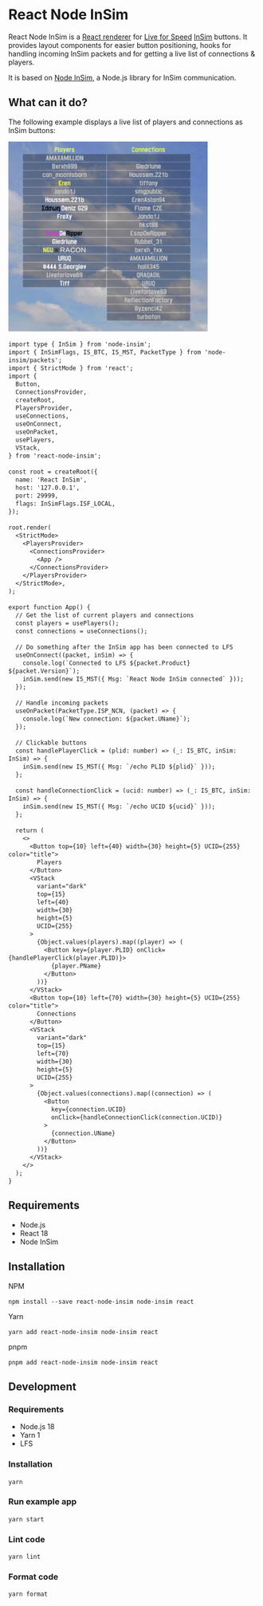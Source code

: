 # React Node InSim

React Node InSim is a [React renderer](https://legacy.reactjs.org/docs/codebase-overview.html#renderers) for [Live for Speed](https://www.lfs.net/) [InSim](https://en.lfsmanual.net/wiki/InSim.txt) buttons. It provides layout components for easier button positioning, hooks for handling incoming InSim packets and for getting a live list of connections & players.

It is based on [Node InSim](https://github.com/simbroadcasts/node-insim), a Node.js library for InSim communication.

## What can it do?

The following example displays a live list of players and connections as InSim buttons:

<img src="./insim-buttons-preview.png" width="400" />

```tsx
import type { InSim } from 'node-insim';
import { InSimFlags, IS_BTC, IS_MST, PacketType } from 'node-insim/packets';
import { StrictMode } from 'react';
import {
  Button,
  ConnectionsProvider,
  createRoot,
  PlayersProvider,
  useConnections,
  useOnConnect,
  useOnPacket,
  usePlayers,
  VStack,
} from 'react-node-insim';

const root = createRoot({
  name: 'React InSim',
  host: '127.0.0.1',
  port: 29999,
  flags: InSimFlags.ISF_LOCAL,
});

root.render(
  <StrictMode>
    <PlayersProvider>
      <ConnectionsProvider>
        <App />
      </ConnectionsProvider>
    </PlayersProvider>
  </StrictMode>,
);

export function App() {
  // Get the list of current players and connections
  const players = usePlayers();
  const connections = useConnections();

  // Do something after the InSim app has been connected to LFS
  useOnConnect((packet, inSim) => {
    console.log(`Connected to LFS ${packet.Product} ${packet.Version}`);
    inSim.send(new IS_MST({ Msg: `React Node InSim connected` }));
  });

  // Handle incoming packets
  useOnPacket(PacketType.ISP_NCN, (packet) => {
    console.log(`New connection: ${packet.UName}`);
  });

  // Clickable buttons
  const handlePlayerClick = (plid: number) => (_: IS_BTC, inSim: InSim) => {
    inSim.send(new IS_MST({ Msg: `/echo PLID ${plid}` }));
  };

  const handleConnectionClick = (ucid: number) => (_: IS_BTC, inSim: InSim) => {
    inSim.send(new IS_MST({ Msg: `/echo UCID ${ucid}` }));
  };

  return (
    <>
      <Button top={10} left={40} width={30} height={5} UCID={255} color="title">
        Players
      </Button>
      <VStack
        variant="dark"
        top={15}
        left={40}
        width={30}
        height={5}
        UCID={255}
      >
        {Object.values(players).map((player) => (
          <Button key={player.PLID} onClick={handlePlayerClick(player.PLID)}>
            {player.PName}
          </Button>
        ))}
      </VStack>
      <Button top={10} left={70} width={30} height={5} UCID={255} color="title">
        Connections
      </Button>
      <VStack
        variant="dark"
        top={15}
        left={70}
        width={30}
        height={5}
        UCID={255}
      >
        {Object.values(connections).map((connection) => (
          <Button
            key={connection.UCID}
            onClick={handleConnectionClick(connection.UCID)}
          >
            {connection.UName}
          </Button>
        ))}
      </VStack>
    </>
  );
}
```

## Requirements

- Node.js
- React 18
- Node InSim

## Installation

NPM

```shell
npm install --save react-node-insim node-insim react
```

Yarn

```shell
yarn add react-node-insim node-insim react
```

pnpm

```shell
pnpm add react-node-insim node-insim react
```

## Development

### Requirements

- Node.js 18
- Yarn 1
- LFS

### Installation

```shell
yarn
```

### Run example app

```shell
yarn start
```

### Lint code

```shell
yarn lint
```

### Format code

```shell
yarn format
```
